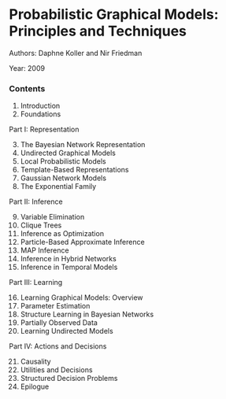 # Probabilistic Graphical Models: Principles and Techniques

Authors: Daphne Koller and Nir Friedman

Year: 2009

### Contents

1. Introduction
2. Foundations

Part I: Representation

3. The Bayesian Network Representation
4. Undirected Graphical Models
5. Local Probabilistic Models
6. Template-Based Representations
7. Gaussian Network Models
8. The Exponential Family

Part II: Inference

9. Variable Elimination
10. Clique Trees
11. Inference as Optimization
12. Particle-Based Approximate Inference
13. MAP Inference
14. Inference in Hybrid Networks
15. Inference in Temporal Models

Part III: Learning

16. Learning Graphical Models: Overview
17. Parameter Estimation
18. Structure Learning in Bayesian Networks
19. Partially Observed Data
20. Learning Undirected Models

Part IV: Actions and Decisions

21. Causality
22. Utilities and Decisions
23. Structured Decision Problems
24. Epilogue




